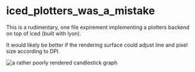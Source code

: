 # iced_plotters_was_a_mistake

This is a rudimentary, one file expirement implementing a plotters backend on top of iced (built with lyon).

It would likely be better if the rendering surface could adjust line and pixel size according to DPI.

![a rather poorly rendered candlestick graph](https://github.com/mobile-bungalow/iced_plotters_was_a_mistake/blob/master/media/stnk_2.png?raw=true)
